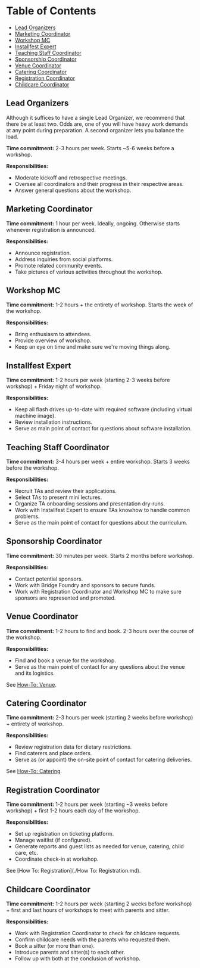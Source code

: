 # Table of Contents

* [Lead Organizers](#lead-organizers)
* [Marketing Coordinator](#marketing-coordinator)
* [Workshop MC](#workshop-mc)
* [Installfest Expert](#installfest-expert)
* [Teaching Staff Coordinator](#teaching-staff-coordinator)
* [Sponsorship Coordinator](#sponsorship-coordinator)
* [Venue Coordinator](#venue-coordinator)
* [Catering Coordinator](#catering-coordinator)
* [Registration Coordinator](#registration-coordinator)
* [Childcare Coordinator](#childcare-coordinator)

## Lead Organizers

Although it suffices to have a single Lead Organizer, we recommend that there be
at least two. Odds are, one of you will have heavy work demands at any point
during preparation. A second organizer lets you balance the load.

**Time commitment:** 2-3 hours per week. Starts ~5-6 weeks before a workshop.

**Responsibilities:**

* Moderate kickoff and retrospective meetings.
* Oversee all coordinators and their progress in their respective areas.
* Answer general questions about the workshop.

## Marketing Coordinator

**Time commitment:** 1 hour per week. Ideally, ongoing. Otherwise starts
whenever registration is announced.

**Responsibilities:**

* Announce registration.
* Address inquiries from social platforms.
* Promote related community events.
* Take pictures of various activities throughout the workshop.

## Workshop MC

**Time commitment:** 1-2 hours + the entirety of workshop. Starts the week of
the workshop.

**Responsibilities:**

* Bring enthusiasm to attendees.
* Provide overview of workshop.
* Keep an eye on time and make sure we're moving things along.

## Installfest Expert

**Time commitment:** 1-2 hours per week (starting 2-3 weeks before workshop) +
Friday night of workshop.

**Responsibilities:**

* Keep all flash drives up-to-date with required software (including virtual machine image).
* Review installation instructions.
* Serve as main point of contact for questions about software installation.

## Teaching Staff Coordinator

**Time commitment:** 3-4 hours per week + entire workshop. Starts 3 weeks before the workshop.

**Responsibilities:**

* Recruit TAs and review their applications.
* Select TAs to present mini lectures.
* Organize TA onboarding sessions and presentation dry-runs.
* Work with Installfest Expert to ensure TAs knowhow to handle common problems.
* Serve as the main point of contact for questions about the curriculum.

## Sponsorship Coordinator

**Time commitment:** 30 minutes per week. Starts 2 months before workshop.

**Responsibilities:**

* Contact potential sponsors.
* Work with Bridge Foundry and sponsors to secure funds.
* Work with Registration Coordinator and Workshop MC to make sure sponsors are
represented and promoted.

## Venue Coordinator

**Time commitment:** 1-2 hours to find and book. 2-3 hours over the course of the workshop.

**Responsibilities:**

* Find and book a venue for the workshop.
* Serve as the main point of contact for any questions about the venue and its logistics.

See [How-To: Venue](./venue-coordination/README.md).

## Catering Coordinator

**Time commitment:** 2-3 hours per week (starting 2 weeks before workshop) + entirety of workshop.

**Responsibilities:**

* Review registration data for dietary restrictions.
* Find caterers and place orders.
* Serve as (or appoint) the on-site point of contact for catering deliveries.

See [How-To: Catering](./catering.md).

## Registration Coordinator

**Time commitment:** 1-2 hours per week (starting ~3 weeks before workshop) +
first 1-2 hours each day of the workshop.

**Responsibilities:**

* Set up registration on ticketing platform.
* Manage waitlist (if configured).
* Generate reports and guest lists as needed for venue, catering, child care, etc.
* Coordinate check-in at workshop.

See [How To: Registration](./How To: Registration.md).

## Childcare Coordinator

**Time commitment:** 1-2 hours per week (starting 2 weeks before workshop) +
first and last hours of workshops to meet with parents and sitter.

**Responsibilities:**

* Work with Registration Coordinator to check for childcare requests.
* Confirm childcare needs with the parents who requested them.
* Book a sitter (or more than one).
* Introduce parents and sitter(s) to each other.
* Follow up with both at the conclusion of workshop.
